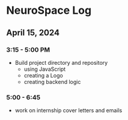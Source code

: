 # NeuroSpace Log

## April 15, 2024

### 3:15 - 5:00 PM

- Build project directory and repository
  - using JavaScript
  - creating a Logo
  - creating backend logic

### 5:00 - 6:45

- work on internship cover letters and emails
